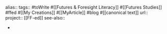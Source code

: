 alias::
tags:: #toWrite #[[Futures & Foresight Literacy]] #[[Futures Studies]] #ffed #[[My Creations]] #[[MyArticle]] #blog #[[canonical text]] 
url:: 
project:: [[FF-ed]] 
see-also::

-